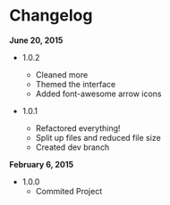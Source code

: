 Changelog
=========

**June 20, 2015**
+ 1.0.2
  + Cleaned more
  + Themed the interface
  + Added font-awesome arrow icons

+ 1.0.1
  + Refactored everything!
  + Split up files and reduced file size
  + Created dev branch

**February 6, 2015**
+ 1.0.0
  + Commited Project
